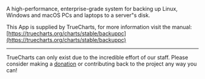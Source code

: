 A high-performance, enterprise-grade system for backing up Linux, Windows and macOS PCs and laptops to a server"s disk.

This App is supplied by TrueCharts, for more information visit the manual: [https://truecharts.org/charts/stable/backuppc](https://truecharts.org/charts/stable/backuppc)

---

TrueCharts can only exist due to the incredible effort of our staff.
Please consider making a [donation](https://truecharts.org/sponsor) or contributing back to the project any way you can!
